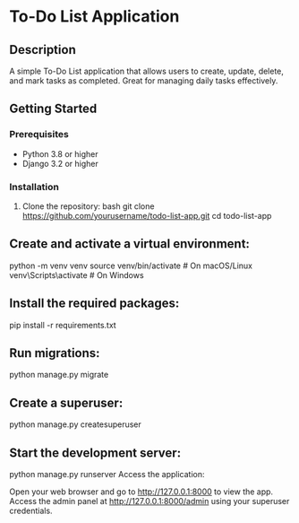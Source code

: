 # To-Do List Application

## Description
A simple To-Do List application that allows users to create, update, delete, and mark tasks as completed. Great for managing daily tasks effectively.

## Getting Started

### Prerequisites
- Python 3.8 or higher
- Django 3.2 or higher

### Installation

1. Clone the repository:
bash
git clone https://github.com/yourusername/todo-list-app.git
cd todo-list-app

<b><h2>Create and activate a virtual environment:</h2></b>
python -m venv venv
source venv/bin/activate  # On macOS/Linux
venv\Scripts\activate  # On Windows

<b><h2>Install the required packages:</h2></b>
pip install -r requirements.txt

<b><h2>Run migrations:</h2></b>
python manage.py migrate

<b><h2>Create a superuser:</h2></b>
python manage.py createsuperuser

<b><h2>Start the development server:</h2></b>
python manage.py runserver
Access the application:

Open your web browser and go to http://127.0.0.1:8000 to view the app.
Access the admin panel at http://127.0.0.1:8000/admin using your superuser credentials.
